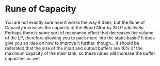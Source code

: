 # Rune of Capacity

You are not exactly sure how it works the way it does, but the Rune of Capacity increases the capacity of the Blood Altar by 2kLP additively. Perhaps there is some sort of resonance effect that decreases the volume of the LP, therefore allowing you to pack more into the static basin? It does give you an idea on how to improve it further, though...
It should be reiterated that the size of the input and output buffers are 10% of the maximum capacity of the main tank, so these runes will increase the buffer capacities as well.
